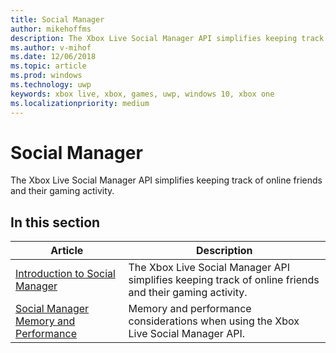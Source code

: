```yaml
---
title: Social Manager
author: mikehoffms
description: The Xbox Live Social Manager API simplifies keeping track of online friends and their gaming activity.
ms.author: v-mihof
ms.date: 12/06/2018
ms.topic: article
ms.prod: windows
ms.technology: uwp
keywords: xbox live, xbox, games, uwp, windows 10, xbox one
ms.localizationpriority: medium
---
```


# Social Manager

The Xbox Live Social Manager API simplifies keeping track of online friends and their gaming activity.


## In this section

| Article | Description |
|---------|-------------|
| [Introduction to Social Manager](intro-to-social-manager.md) | The Xbox Live Social Manager API simplifies keeping track of online friends and their gaming activity. |
| [Social Manager Memory and Performance](social-manager-memory-and-performance-overview.md) | Memory and performance considerations when using the Xbox Live Social Manager API. |
